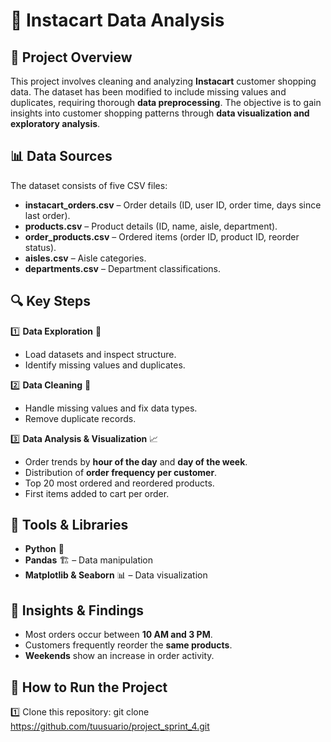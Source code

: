 # 🛒 Instacart Data Analysis  

## 📌 Project Overview  
This project involves cleaning and analyzing **Instacart** customer shopping data. The dataset has been modified to include missing values and duplicates, requiring thorough **data preprocessing**. The objective is to gain insights into customer shopping patterns through **data visualization and exploratory analysis**.  

## 📊 Data Sources  
The dataset consists of five CSV files:  

- **instacart_orders.csv** – Order details (ID, user ID, order time, days since last order).  
- **products.csv** – Product details (ID, name, aisle, department).  
- **order_products.csv** – Ordered items (order ID, product ID, reorder status).  
- **aisles.csv** – Aisle categories.  
- **departments.csv** – Department classifications.  

## 🔍 Key Steps  
1️⃣ **Data Exploration** 🧐  
   - Load datasets and inspect structure.  
   - Identify missing values and duplicates.  

2️⃣ **Data Cleaning** 🧹  
   - Handle missing values and fix data types.  
   - Remove duplicate records.  

3️⃣ **Data Analysis & Visualization** 📈  
   - Order trends by **hour of the day** and **day of the week**.  
   - Distribution of **order frequency per customer**.  
   - Top 20 most ordered and reordered products.  
   - First items added to cart per order.  

## 📌 Tools & Libraries  
- **Python** 🐍  
- **Pandas** 🏗️ – Data manipulation  
- **Matplotlib & Seaborn** 📊 – Data visualization  

## 📝 Insights & Findings  
- Most orders occur between **10 AM and 3 PM**.  
- Customers frequently reorder the **same products**.  
- **Weekends** show an increase in order activity.  

## 🚀 How to Run the Project  
1️⃣ Clone this repository: 
   git clone https://github.com/tuusuario/project_sprint_4.git

